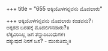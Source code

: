 +++
title = "655 ಅಕ್ಕಿಯೊಳಗನ್ನವನು ಮೊದಲಾರು"

+++
ಅಕ್ಕಿಯೊಳಗನ್ನವನು ಮೊದಲಾರು ಕಂಡವನು?।  
ಅಕ್ಕರದ ಬರಹಕ್ಕೆ ಮೊದಲಿಗನದಾರು?॥  
ಲೆಕ್ಕವಿರಿಸಿಲ್ಲ ಜಗ ತನ್ನಾದಿಬಂಧುಗಳ।  
ದಕ್ಕುವುದೆ ನಿನಗೆ ಜಸ? - ಮಂಕುತಿಮ್ಮ॥  
